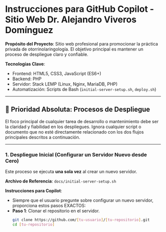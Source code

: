 # Instrucciones para GitHub Copilot - Sitio Web Dr. Alejandro Viveros Domínguez

**Propósito del Proyecto**: Sitio web profesional para promocionar la práctica privada de otorrinolaringología. El objetivo principal es mantener un proceso de despliegue claro y confiable.

**Tecnologías Clave**:
- Frontend: HTML5, CSS3, JavaScript (ES6+)
- Backend: PHP
- Servidor: Stack LEMP (Linux, Nginx, MariaDB, PHP)
- Automatización: Scripts de Bash (`initial-server-setup.sh`, `deploy.sh`)

---

## 🚨 Prioridad Absoluta: Procesos de Despliegue

El foco principal de cualquier tarea de desarrollo o mantenimiento debe ser la claridad y fiabilidad en los despliegues. Ignora cualquier script o documento que no esté directamente relacionado con los dos flujos principales descritos a continuación.

---

### 1. Despliegue Inicial (Configurar un Servidor Nuevo desde Cero)

Este proceso se ejecuta **una sola vez** al crear un nuevo servidor.

**Archivo de Referencia**: `docs/initial-server-setup.sh`

**Instrucciones para Copilot**:
- Siempre que el usuario pregunte sobre configurar un nuevo servidor, proporciona estos pasos EXACTOS:
- **Paso 1**: Clonar el repositorio en el servidor.
  ```bash
  git clone https://github.com/[tu-usuario]/[tu-repositorio].git
  cd [tu-repositorio]